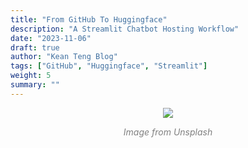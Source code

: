 ```yaml
---
title: "From GitHub To Huggingface"
description: "A Streamlit Chatbot Hosting Workflow"
date: "2023-11-06"
draft: true
author: "Kean Teng Blog"
tags: ["GitHub", "Huggingface", "Streamlit"]
weight: 5
summary: ""
---
```


<center><img src="https://images.unsplash.com/photo-1620027242961-c4c1e9f5c6a0?auto=format&fit=crop&q=80&w=1770&ixlib=rb-4.0.3&ixid=M3wxMjA3fDB8MHxwaG90by1wYWdlfHx8fGVufDB8fHx8fA%3D%3D"  class = "center"/></center>
<p style="text-align: center; color:grey;"><i>Image from Unsplash</i></p>